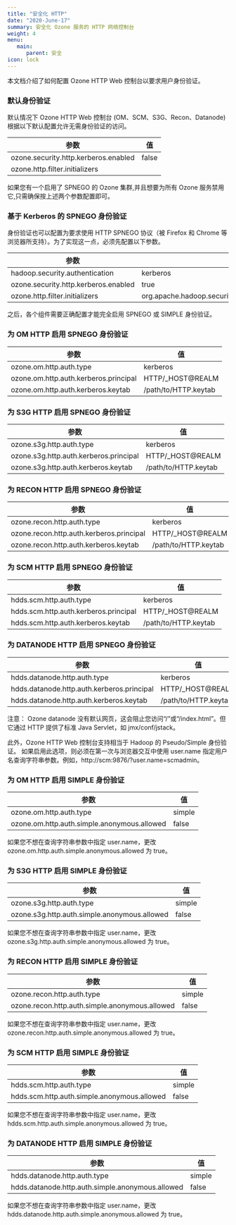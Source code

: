 ```yaml
---
title: "安全化 HTTP"
date: "2020-June-17"
summary: 安全化 Ozone 服务的 HTTP 网络控制台
weight: 4
menu:
   main:
      parent: 安全
icon: lock
---
```

<!---
  Licensed to the Apache Software Foundation (ASF) under one or more
  contributor license agreements.  See the NOTICE file distributed with
  this work for additional information regarding copyright ownership.
  The ASF licenses this file to You under the Apache License, Version 2.0
  (the "License"); you may not use this file except in compliance with
  the License.  You may obtain a copy of the License at

      http://www.apache.org/licenses/LICENSE-2.0

  Unless required by applicable law or agreed to in writing, software
  distributed under the License is distributed on an "AS IS" BASIS,
  WITHOUT WARRANTIES OR CONDITIONS OF ANY KIND, either express or implied.
  See the License for the specific language governing permissions and
  limitations under the License.
-->

本文档介绍了如何配置 Ozone HTTP Web 控制台以要求用户身份验证。

### 默认身份验证

默认情况下 Ozone HTTP Web 控制台 (OM、SCM、S3G、Recon、Datanode) 根据以下默认配置允许无需身份验证的访问。 

参数 | 值
-----------------------------------|-----------------------------------------
ozone.security.http.kerberos.enabled | false
ozone.http.filter.initializers | <empty>

如果您有一个启用了 SPNEGO 的 Ozone 集群,并且想要为所有 Ozone 服务禁用它,只需确保按上述两个参数配置即可。

### 基于 Kerberos 的 SPNEGO 身份验证

身份验证也可以配置为要求使用 HTTP SPNEGO 协议（被 Firefox 和 Chrome 等浏览器所支持）。为了实现这一点，必须先配置以下参数。

参数 | 值
-----------------------------------|-----------------------------------------
hadoop.security.authentication | kerberos
ozone.security.http.kerberos.enabled | true
ozone.http.filter.initializers | org.apache.hadoop.security.AuthenticationFilterInitializer

之后，各个组件需要正确配置才能完全启用 SPNEGO 或 SIMPLE 身份验证。

### 为 OM HTTP 启用 SPNEGO 身份验证
参数 | 值
-----------------------------------|-----------------------------------------
ozone.om.http.auth.type | kerberos
ozone.om.http.auth.kerberos.principal | HTTP/_HOST@REALM
ozone.om.http.auth.kerberos.keytab| /path/to/HTTP.keytab

### 为 S3G HTTP 启用 SPNEGO 身份验证
参数 | 值
-----------------------------------|-----------------------------------------
ozone.s3g.http.auth.type | kerberos
ozone.s3g.http.auth.kerberos.principal | HTTP/_HOST@REALM
ozone.s3g.http.auth.kerberos.keytab| /path/to/HTTP.keytab

### 为 RECON HTTP 启用 SPNEGO 身份验证
参数 | 值
-----------------------------------|-----------------------------------------
ozone.recon.http.auth.type | kerberos
ozone.recon.http.auth.kerberos.principal | HTTP/_HOST@REALM
ozone.recon.http.auth.kerberos.keytab| /path/to/HTTP.keytab

### 为 SCM HTTP 启用 SPNEGO 身份验证
参数 | 值
-----------------------------------|-----------------------------------------
hdds.scm.http.auth.type | kerberos
hdds.scm.http.auth.kerberos.principal | HTTP/_HOST@REALM
hdds.scm.http.auth.kerberos.keytab| /path/to/HTTP.keytab

### 为 DATANODE HTTP 启用 SPNEGO 身份验证
参数 | 值
-----------------------------------|-----------------------------------------
hdds.datanode.http.auth.type | kerberos
hdds.datanode.http.auth.kerberos.principal | HTTP/_HOST@REALM
hdds.datanode.http.auth.kerberos.keytab| /path/to/HTTP.keytab

注意： Ozone datanode 没有默认网页，这会阻止您访问“/”或“/index.html”。但它通过 HTTP 提供了标准 Java Servlet，如 jmx/conf/jstack。

此外，Ozone HTTP Web 控制台支持相当于 Hadoop 的 Pseudo/Simple 身份验证。 如果启用此选项，则必须在第一次与浏览器交互中使用 user.name 指定用户名查询字符串参数。例如，http://scm:9876/?user.name=scmadmin。

### 为 OM HTTP 启用 SIMPLE 身份验证
参数 | 值
-----------------------------------|-----------------------------------------
ozone.om.http.auth.type | simple
ozone.om.http.auth.simple.anonymous.allowed | false

如果您不想在查询字符串参数中指定 user.name，更改 ozone.om.http.auth.simple.anonymous.allowed 为 true。

### 为 S3G HTTP 启用 SIMPLE 身份验证
参数 | 值
-----------------------------------|-----------------------------------------
ozone.s3g.http.auth.type | simple
ozone.s3g.http.auth.simple.anonymous.allowed | false

如果您不想在查询字符串参数中指定 user.name，更改 ozone.s3g.http.auth.simple.anonymous.allowed 为 true。

### 为 RECON HTTP 启用 SIMPLE 身份验证
参数 | 值
-----------------------------------|-----------------------------------------
ozone.recon.http.auth.type | simple
ozone.recon.http.auth.simple.anonymous.allowed | false

如果您不想在查询字符串参数中指定 user.name，更改 ozone.recon.http.auth.simple.anonymous.allowed 为 true。

### 为 SCM HTTP 启用 SIMPLE 身份验证
参数 | 值
-----------------------------------|-----------------------------------------
hdds.scm.http.auth.type | simple
hdds.scm.http.auth.simple.anonymous.allowed | false

如果您不想在查询字符串参数中指定 user.name，更改 hdds.scm.http.auth.simple.anonymous.allowed 为 true。

### 为 DATANODE HTTP 启用 SIMPLE 身份验证
参数 | 值
-----------------------------------|-----------------------------------------
hdds.datanode.http.auth.type | simple
hdds.datanode.http.auth.simple.anonymous.allowed | false

如果您不想在查询字符串参数中指定 user.name，更改 hdds.datanode.http.auth.simple.anonymous.allowed 为 true。
